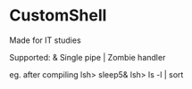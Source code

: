 # CustomShell
Made for IT studies

Supported:
            &
Single pipe |
Zombie handler

eg. after compiling
lsh> sleep5&
lsh> ls -l | sort

